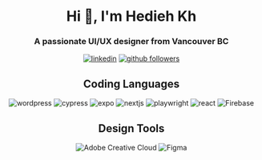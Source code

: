 <h1 align="center">Hi 👋, I'm Hedieh Kh</h1>
<h3 align="center">A passionate UI/UX designer from Vancouver BC</h3>
<p align="center">
<a href="https://www.linkedin.com/in/hedieh-kharaqani/">
<img alt="linkedin" title="Linkedin Profile" src="https://img.shields.io/badge/linkedin-%230077B5.svg?&style=for-the-badge&logo=linkedin&logoColor=white"/></a>
<a href="https://github.com/HediehKh">
<img alt="github followers" title="Follow me on Github" src="https://img.shields.io/github/followers/HediehKh?color=%23E1AD0E&labelColor=C79600&style=for-the-badge&logo=github&label=Follow"/></a>

<h2 align="center">Coding Languages</h2>
<div align="center">
<img alt="wordpress" src="https://img.shields.io/badge/Wordpress-21759B?style=for-the-badge&logo=wordpress&logoColor=white"/>
<img alt="cypress" src="https://img.shields.io/badge/Cypress-17202C?style=for-the-badge&logo=cypress&logoColor=white"/>
<img alt="expo" src="https://img.shields.io/badge/Expo-1B1F23?style=for-the-badge&logo=expo&logoColor=white"/>
<img alt="nextjs" src="https://img.shields.io/badge/next%20js-000000?style=for-the-badge&logo=nextdotjs&logoColor=white"/>
<img alt="playwright" src="https://img.shields.io/badge/Playwright-45ba4b?style=for-the-badge&logo=Playwright&logoColor=white"/>
<img alt="react" src="https://img.shields.io/badge/React-20232A?style=for-the-badge&logo=react&logoColor=61DAFB"/>
<img alt="Firebase" src="https://img.shields.io/badge/Firebase-039BE5?style=for-the-badge&logo=Firebase&logoColor=white"/> 
</div>

<h2 align="center">Design Tools</h2>
<div align="center">
<img alt="Adobe Creative Cloud" src="[https://img.shields.io/badge/Wordpress-21759B?style=for-the-badge&logo=wordpress&logoColor=white](https://img.shields.io/badge/Adobe%20Creative%20Cloud-DA1F26?style=for-the-badge&logo=Adobe%20Creative%20Cloud&logoColor=white)"/>
<img alt="Figma" src="[https://img.shields.io/badge/Cypress-17202C?style=for-the-badge&logo=cypress&logoColor=white](https://img.shields.io/badge/Figma-F24E1E?style=for-the-badge&logo=figma&logoColor=white)"/> 
</div>


